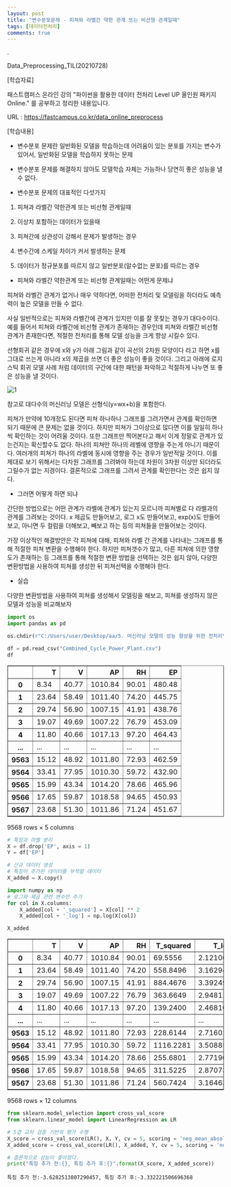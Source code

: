 ```yaml
---
layout: post
title: "변수분포문제 - 피쳐와 라벨간 약한 관계 또는 비선형 관계일때"
tags: [데이터전처리]
comments: true
---
```


.

Data_Preprocessing_TIL(20210728)

[학습자료]

패스트캠퍼스 온라인 강의 "파이썬을 활용한 데이터 전처리 Level UP 올인원 패키지 Online." 를 공부하고 정리한 내용입니다.

URL : https://fastcampus.co.kr/data_online_preprocess

[학습내용]

- 변수분포 문제란 일반화된 모델을 학습하는데 어려움이 있는 분포를 가지는 변수가 있어서, 일반화된 모델을 학습하지 못하는 문제


- 변수분포 문제를 해결하지 않아도 모델학습 자체는 가능하나 당연히 좋은 성능을 낼 수 없다.


- 변수분포 문제의 대표적인 다섯가지

1) 피쳐과 라벨간 약한관계 또는 비선형 관계일때

2) 이상치 포함하는 데이터가 있을때 

3) 피쳐간에 상관성이 강해서 문제가 발생하는 경우

4) 변수간에 스케일 차이가 커서 발생하는 문제

5) 데이터가 정규분포를 따르지 않고 일반분포(알수없는 분포)를 따르는 경우


- 피쳐와 라벨간 약한관계 또는 비선형 관계일때는 어떤게 문제냐


피쳐와 라벨간 관계가 없거나 매우 약하다면, 어떠한 전처리 및 모델링을 하더라도 예측력이 높은 모델을 만들 수 없다.

사실 일반적으로는 피쳐와 라벨간에 관계가 있지만 이를 잘 못찾는 경우가 대다수이다. 예를 들어서 피쳐와 라벨간에 비선형 관계가 존재하는 경우인데 피쳐와 라벨간 비선형 관계가 존재한다면, 적절한 전처리를 통해 모델 성능을 크게 향상 시킬수 있다.

선형회귀 같은 경우에 x와 y가 아래 그림과 같이 곡선의 2차원 모양이다 라고 하면 x를 그대로 쓰는게 아니라 x의 제곱을 쓰면 더 좋은 성능이 좋을 것이다. 그리고 아래에 로지스틱 회귀 모델 사례 처럼 데이터의 구간에 대한 패턴을 파악하고 적절하게 나누면 또 좋은 성능을 낼 것이다.

![1](https://user-images.githubusercontent.com/41605276/127313102-2ab1a61f-3137-4e85-a916-c326b1d4410b.PNG)

참고로 대다수의 머신러닝 모델은 선형식(y=wx+b)을 포함한다.

피쳐가 만약에 10개정도 된다면 피쳐 하나하나 그래프를 그려가면서 관계를 확인하면 되기 때문에 큰 문제는 없을 것이다. 하지만 피쳐가 그이상으로 많다면 이를 일일히 하나씩 확인하는 것이 어려울 것이다. 또한 그래프만 찍어본다고 해서 이게 정말로 관계가 있는건지는 확신할수도 없다. 하나의 피쳐만 하나의 레벨에 영향을 주는게 아니기 때문이다. 여러개의 피쳐가 하나의 라벨에 동시에 영향을 주는 경우가 일반적일 것이다. 이를 제대로 보기 위해서는 다차원 그래프를 그려봐야 하는데 차원이 3차원 이상만 되더라도 그릴수가 없는 지경이다. 결론적으로 그래프를 그려서 관계를 확인한다는 것은 쉽지 않다. 


- 그러면 어떻게 하면 되냐

간단한 방법으로는 어떤 관계가 라벨에 관계가 있는지 모르니까 피쳐별로 다 라벨과의 관계를 그려보는 것이다. x 제곱도 만들어보고, 로그 x도 만들어보고, exp(x)도 만들어보고, 아니면 두 컬럼을 더해보고, 빼보고 하는 등의 피쳐들을 만들어보는 것이다. 

가장 이상적인 해결방안은 각 피쳐에 대해, 피쳐와 라벨 간 관계를 나타내는 그래프를 통해 적절한 피쳐 변환을 수행해야 한다. 하지만 피쳐갯수가 많고, 다른 피쳐에 의한 영향도가 존재하는 등 그래프를 통해 적절한 변환 방법을 선택하는 것은 쉽지 않아, 다양한 변환방법을 사용하여 피쳐를 생성한 뒤 피쳐선택을 수행해야 한다.


- 실습

다양한 변환방법을 사용하여 피쳐를 생성해서 모델링을 해보고, 피쳐를 생성하지 않은 모델과 성능을 비교해보자


```python
import os
import pandas as pd

os.chdir(r"C:/Users/user/Desktop/aa/5. 머신러닝 모델의 성능 향상을 위한 전처리\데이터")

df = pd.read_csv("Combined_Cycle_Power_Plant.csv")
df
```




<div>
<style scoped>
    .dataframe tbody tr th:only-of-type {
        vertical-align: middle;
    }

    .dataframe tbody tr th {
        vertical-align: top;
    }

    .dataframe thead th {
        text-align: right;
    }
</style>
<table border="1" class="dataframe">
  <thead>
    <tr style="text-align: right;">
      <th></th>
      <th>T</th>
      <th>V</th>
      <th>AP</th>
      <th>RH</th>
      <th>EP</th>
    </tr>
  </thead>
  <tbody>
    <tr>
      <th>0</th>
      <td>8.34</td>
      <td>40.77</td>
      <td>1010.84</td>
      <td>90.01</td>
      <td>480.48</td>
    </tr>
    <tr>
      <th>1</th>
      <td>23.64</td>
      <td>58.49</td>
      <td>1011.40</td>
      <td>74.20</td>
      <td>445.75</td>
    </tr>
    <tr>
      <th>2</th>
      <td>29.74</td>
      <td>56.90</td>
      <td>1007.15</td>
      <td>41.91</td>
      <td>438.76</td>
    </tr>
    <tr>
      <th>3</th>
      <td>19.07</td>
      <td>49.69</td>
      <td>1007.22</td>
      <td>76.79</td>
      <td>453.09</td>
    </tr>
    <tr>
      <th>4</th>
      <td>11.80</td>
      <td>40.66</td>
      <td>1017.13</td>
      <td>97.20</td>
      <td>464.43</td>
    </tr>
    <tr>
      <th>...</th>
      <td>...</td>
      <td>...</td>
      <td>...</td>
      <td>...</td>
      <td>...</td>
    </tr>
    <tr>
      <th>9563</th>
      <td>15.12</td>
      <td>48.92</td>
      <td>1011.80</td>
      <td>72.93</td>
      <td>462.59</td>
    </tr>
    <tr>
      <th>9564</th>
      <td>33.41</td>
      <td>77.95</td>
      <td>1010.30</td>
      <td>59.72</td>
      <td>432.90</td>
    </tr>
    <tr>
      <th>9565</th>
      <td>15.99</td>
      <td>43.34</td>
      <td>1014.20</td>
      <td>78.66</td>
      <td>465.96</td>
    </tr>
    <tr>
      <th>9566</th>
      <td>17.65</td>
      <td>59.87</td>
      <td>1018.58</td>
      <td>94.65</td>
      <td>450.93</td>
    </tr>
    <tr>
      <th>9567</th>
      <td>23.68</td>
      <td>51.30</td>
      <td>1011.86</td>
      <td>71.24</td>
      <td>451.67</td>
    </tr>
  </tbody>
</table>
<p>9568 rows × 5 columns</p>
</div>




```python
# 특징과 라벨 분리
X = df.drop('EP', axis = 1)
Y = df['EP']
```


```python
# 신규 데이터 생성
# 특징이 추가된 데이터를 부착할 데이터
X_added = X.copy() 

import numpy as np
# 로그와 제곱 관련 변수만 추가
for col in X.columns:
    X_added[col + '_squared'] = X[col] ** 2
    X_added[col + '_log'] = np.log(X[col])

X_added
```




<div>
<style scoped>
    .dataframe tbody tr th:only-of-type {
        vertical-align: middle;
    }

    .dataframe tbody tr th {
        vertical-align: top;
    }

    .dataframe thead th {
        text-align: right;
    }
</style>
<table border="1" class="dataframe">
  <thead>
    <tr style="text-align: right;">
      <th></th>
      <th>T</th>
      <th>V</th>
      <th>AP</th>
      <th>RH</th>
      <th>T_squared</th>
      <th>T_log</th>
      <th>V_squared</th>
      <th>V_log</th>
      <th>AP_squared</th>
      <th>AP_log</th>
      <th>RH_squared</th>
      <th>RH_log</th>
    </tr>
  </thead>
  <tbody>
    <tr>
      <th>0</th>
      <td>8.34</td>
      <td>40.77</td>
      <td>1010.84</td>
      <td>90.01</td>
      <td>69.5556</td>
      <td>2.121063</td>
      <td>1662.1929</td>
      <td>3.707947</td>
      <td>1.021798e+06</td>
      <td>6.918537</td>
      <td>8101.8001</td>
      <td>4.499921</td>
    </tr>
    <tr>
      <th>1</th>
      <td>23.64</td>
      <td>58.49</td>
      <td>1011.40</td>
      <td>74.20</td>
      <td>558.8496</td>
      <td>3.162940</td>
      <td>3421.0801</td>
      <td>4.068856</td>
      <td>1.022930e+06</td>
      <td>6.919091</td>
      <td>5505.6400</td>
      <td>4.306764</td>
    </tr>
    <tr>
      <th>2</th>
      <td>29.74</td>
      <td>56.90</td>
      <td>1007.15</td>
      <td>41.91</td>
      <td>884.4676</td>
      <td>3.392493</td>
      <td>3237.6100</td>
      <td>4.041295</td>
      <td>1.014351e+06</td>
      <td>6.914880</td>
      <td>1756.4481</td>
      <td>3.735524</td>
    </tr>
    <tr>
      <th>3</th>
      <td>19.07</td>
      <td>49.69</td>
      <td>1007.22</td>
      <td>76.79</td>
      <td>363.6649</td>
      <td>2.948116</td>
      <td>2469.0961</td>
      <td>3.905804</td>
      <td>1.014492e+06</td>
      <td>6.914949</td>
      <td>5896.7041</td>
      <td>4.341074</td>
    </tr>
    <tr>
      <th>4</th>
      <td>11.80</td>
      <td>40.66</td>
      <td>1017.13</td>
      <td>97.20</td>
      <td>139.2400</td>
      <td>2.468100</td>
      <td>1653.2356</td>
      <td>3.705245</td>
      <td>1.034553e+06</td>
      <td>6.924740</td>
      <td>9447.8400</td>
      <td>4.576771</td>
    </tr>
    <tr>
      <th>...</th>
      <td>...</td>
      <td>...</td>
      <td>...</td>
      <td>...</td>
      <td>...</td>
      <td>...</td>
      <td>...</td>
      <td>...</td>
      <td>...</td>
      <td>...</td>
      <td>...</td>
      <td>...</td>
    </tr>
    <tr>
      <th>9563</th>
      <td>15.12</td>
      <td>48.92</td>
      <td>1011.80</td>
      <td>72.93</td>
      <td>228.6144</td>
      <td>2.716018</td>
      <td>2393.1664</td>
      <td>3.890186</td>
      <td>1.023739e+06</td>
      <td>6.919486</td>
      <td>5318.7849</td>
      <td>4.289500</td>
    </tr>
    <tr>
      <th>9564</th>
      <td>33.41</td>
      <td>77.95</td>
      <td>1010.30</td>
      <td>59.72</td>
      <td>1116.2281</td>
      <td>3.508855</td>
      <td>6076.2025</td>
      <td>4.356068</td>
      <td>1.020706e+06</td>
      <td>6.918003</td>
      <td>3566.4784</td>
      <td>4.089667</td>
    </tr>
    <tr>
      <th>9565</th>
      <td>15.99</td>
      <td>43.34</td>
      <td>1014.20</td>
      <td>78.66</td>
      <td>255.6801</td>
      <td>2.771964</td>
      <td>1878.3556</td>
      <td>3.769076</td>
      <td>1.028602e+06</td>
      <td>6.921855</td>
      <td>6187.3956</td>
      <td>4.365135</td>
    </tr>
    <tr>
      <th>9566</th>
      <td>17.65</td>
      <td>59.87</td>
      <td>1018.58</td>
      <td>94.65</td>
      <td>311.5225</td>
      <td>2.870736</td>
      <td>3584.4169</td>
      <td>4.092176</td>
      <td>1.037505e+06</td>
      <td>6.926165</td>
      <td>8958.6225</td>
      <td>4.550186</td>
    </tr>
    <tr>
      <th>9567</th>
      <td>23.68</td>
      <td>51.30</td>
      <td>1011.86</td>
      <td>71.24</td>
      <td>560.7424</td>
      <td>3.164631</td>
      <td>2631.6900</td>
      <td>3.937691</td>
      <td>1.023861e+06</td>
      <td>6.919546</td>
      <td>5075.1376</td>
      <td>4.266054</td>
    </tr>
  </tbody>
</table>
<p>9568 rows × 12 columns</p>
</div>




```python
from sklearn.model_selection import cross_val_score
from sklearn.linear_model import LinearRegression as LR

# 5겹 교차 검증 기반의 평가 수행
X_score = cross_val_score(LR(), X, Y, cv = 5, scoring = 'neg_mean_absolute_error').mean()
X_added_score = cross_val_score(LR(), X_added, Y, cv = 5, scoring = 'neg_mean_absolute_error').mean()

# 결론적으로 성능이 좋아졌다. 
print("특징 추가 전:{}, 특징 추가 후:{}".format(X_score, X_added_score))
```

    특징 추가 전:-3.6282513807290457, 특징 추가 후:-3.332221506696368
    
